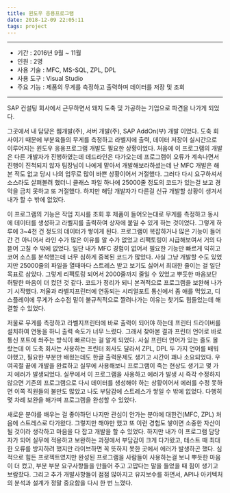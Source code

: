 ```yaml
---
title: 윈도우 응용프로그램
date: 2018-12-09 22:05:11
tags: project
---
```


---

- 기간 : 2016년 9월 ~ 11월
- 인원 : 2명
- 사용 기술 : MFC, MS-SQL, ZPL, DPL
- 사용 도구 : Visual Studio
- 주요 기능 : 제품의 무게를 측정하고 출력하며 데이터를 저장 및 조회

---

SAP 컨설팅 회사에서 근무하면서 돼지 도축 및 가공하는 기업으로 파견을 나가게 되었다. 

그곳에서 내 담당은 웹개발(주), 서버 개발(주), SAP AddOn(부) 개발 이었다. 도축 회사이기 때문에 부분육들의 무게를 측정하고
라벨지에 출력, 데이터 저장이 실시간으로 이루어지는 윈도우 응용프로그램 개발도 필요한 상황이었다. 처음에 이 프로그램의 개발은 다른
개발자가 진행하였는데 데드라인은 다가오는데 프로그램이 오류가 계속나면서 진행이 진척되지 않자 팀장님이 나에게 맡아서 개발해보라하셨는데
난 MFC 개발은 해본 적도 없고 당시 나의 업무로 많이 바쁜 상황이어서 거절했다. 그러다 다시 요구하셔서 소스라도 살펴볼려 했더니
클래스 파일 하나에 25000줄 정도의 코드가 있는걸 보고 경악을 금치 못하고 또 거절했다. 하지만 해당 개발자가 다른걸 신규 개발할 상황이 
생겨서 내가 할 수 밖에 없었다. 

이 프로그램의 기능은 작업 지시를 조회 후 제품이 들어오는대로 무게를 측정하고 동시에 데이터를 생성하고 라벨지를 출력하여 상자에 붙일 수 있게 하는 것이었다. 그렇게 하루에 3~4천 건 정도의 데이터가 쌓이게 된다. 프로그램이 복잡하거나 많은 기능이 들어간 건 아니어서 라인 수가 많은 
이유를 알 수가 없었고 리팩토링이 시급해보여서 거의 다 뜯어 고칠 수 밖에 없었다. 일단 내가 MFC 경험이 없어서 필요한 기능만 빠르게 익히고 코어 소스를 분석했는데 너무 심하게 중복된 코드가 많았다. 사실 그냥 개발할 수도 있었지만 25000줄의 파일을 열때마다 스트레스 받고 보기도 싫어서 최대한 줄이는 걸 일단 목표로 삼았다. 그렇게 리팩토링 되어서 2000줄까지 줄일 수 있었고 뿌듯한 마음보단 허탈한 마음이 더 컸던 것 같다. 코드가 정리가 되니 본격적으로
프로그램을 보완해 나가기 시작했다. 저울과 라벨지프린터에 연동되는 시리얼포트 통신에서 좀 애를 먹었고, 디스플레이에 무게가 소수점 밑이 불규칙적으로 짤려나가는 이유는 찾기도 힘들었는데 해결할 수 있었다.

저울로 무게를 측정하고 라벨지프린터에 바로 출력이 되어야 하는데 프린터 드라이버를 설치하여 연동을 하니 출력 속도가 너무 느렸다. 그래서
찾아본 결과 프린터 언어로 바로 통신 포트에 쏴주는 방식이 빠르다는 걸 알게 되었다. 사실 프린터 언어가 있는 줄도 몰랐는데 이 도축 회사는
사용하는 프린터 회사도 달라서 ZPL, DPL 두 가지 언어를 배워야했고, 필요한 부분만 배웠는데도 한글 출력문제도 생기고 시간이 꽤나 소요되었다.
우여곡절 끝에 개발을 완료하고 실무에 사용해보니 프로그램이 죽는 현상도 생기고 몇 가지 에러가 발생되었다. 실무에서 이 프로그램을 사용하고 에러가 발생 시 즉각 수정하지 않으면 기존의 프로그램으로 다시 데이터를 생성해야 하는 상황이어서 에러를 수정 못하면 이쪽 직원들의 불만도
많았고 나도 부담감에 스트레스가 쌓일 수 밖에 없었다. 다행히 몇 차례 보완을 해가며 프로그램을 완성할 수 있었다. 

새로운 분야를 배우는 걸 좋아하던 나지만 관심이 안가는 분야에 대한건(MFC, ZPL) 처음에 스트레스로 다가왔다. 그렇지만 해야만 했고 또 
이런 경험도 쌓이면 소중한 자산이 될 것이라 생각하고 마음을 다 잡고 개발을 할 수 있었다. 하지만 내가 이 프로그램 담당자가 되어 실무에
적용하고 보완하는 과정에서 부담감이 크게 다가왔고, 테스트 때 최대한 오류를 방지하려 했지만 라이브하면 꼭 뜻하지 못한 곳에서 에러가 발생하곤 했다. 심적으로 힘든 프로젝트였지만 완성된 프로그램을 사람들이 사용하는걸 보니 뿌듯한 마음이 더 컸고, 부분 부분 요구사항들을 만들어 주고 고맙다는 말을 들었을 때 힘이 생기고 보람찼다. 그리고 추가 개발사항들이 점점 많아지고 유지보수를 하면서, API나 아키텍처의 분석과 설계가 정말 중요함을 다시 한 번 느꼈다.